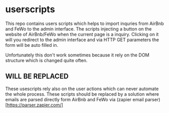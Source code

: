 # userscripts

This repo contains users scripts which helps to import inquries from AirBnb and FeWo to the admin interface.
The scripts injecting a button on the website of AirBnb/FeWo when the current page is a inquiry.
Clicking on it will you redirect to the admin interface and via HTTP GET parameters the form will be auto filled in.

Unfortunately this don't work sometimes because it rely on the DOM structure which is changed quite often.

## WILL BE REPLACED

These usescripts rely also on the user actions which can never automate the whole process.
These scripts should be replaced by a solution where emails are parsed directly form AirBnb and FeWo via (zapier email parser)[https://parser.zapier.com/]
